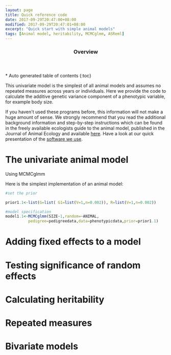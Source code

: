 ```yaml
---
layout: page
title: Quick reference code
date: 2017-09-29T20:47:00+08:00
modified: 2017-09-29T20:47:01+08:00
excerpt: "Quick start with simple animal models"
tags: [Animal model, heritability, MCMCglmm, ASReml]
---
```

<section id="table-of-contents" class="toc">
  <header>
    <h3>Overview</h3>
  </header>
<div id="drawer" markdown="1">
*  Auto generated table of contents
{:toc}
</div>
</section><!-- /#table-of-contents -->

This univariate model is the simplest of all animal models and assumes no repeated measures across years or individuals. Here we provide the code to calculate the additive genetic variance component of a phenotypic variable, for example body size.

If you haven't used these programs before, this information will not make a huge amount of sense. We strongly recommend that you read the additional background information and step-by-step instructions which can be found in the freely available ecologists guide to the animal model, published in the Journal of Animal Ecology and available [here](http://wildanimalmodels.org/tiki-index.php?page=The+ecologists+guide+to+the+animal+model).
Have a look at our quick presentation of the [software we use](/software/).

# The univariate animal model

Using MCMCglmm

Here is the simplest implementation of an animal model:

```r
#set the prior

prior1.1<-list(G=list( G1=list(V=1,n=0.002)), R=list(V=1,n=0.002))

#model specification
model1.1<-MCMCglmm(SIZE~1,random=~ANIMAL,
          pedigree=pedigreedata,data=phenotypicdata,prior=prior1.1)
```

# Adding fixed effects to a model

# Testing significance of random effects

# Calculating heritability

# Repeated measures

# Bivariate models
